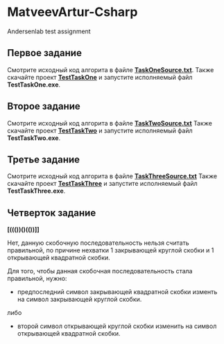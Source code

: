 # MatveevArtur-Csharp
Andersenlab test assignment


## Первое задание

Смотрите исходный код алгорита в файле [**TaskOneSource.txt**](https://github.com/Crypt0putin/MatveevArtur-Csharp/blob/main/TaskOneSource.txt).
Также скачайте проект [**TestTaskOne**](https://github.com/Crypt0putin/MatveevArtur-Csharp/tree/main/TaskOne) и запустите исполняемый файл **TestTaskOne.exe**.


## Второе задание

Смотрите исходный код алгорита в файле [**TaskTwoSource.txt**](https://github.com/Crypt0putin/MatveevArtur-Csharp/blob/main/TaskTwoSource.txt)
Также скачайте проект [**TestTaskTwo**](https://github.com/Crypt0putin/MatveevArtur-Csharp/tree/main/TaskTwo) и запустите исполняемый файл **TestTaskTwo.exe**.


## Третье задание

Смотрите исходный код алгорита в файле [**TaskThreeSource.txt**](https://github.com/Crypt0putin/MatveevArtur-Csharp/blob/main/TaskThreeSource.txt)
Также скачайте проект [**TestTaskThree**](https://github.com/Crypt0putin/MatveevArtur-Csharp/tree/main/TaskThree) и запустите исполняемый файл **TestTaskThree.exe**.


## Четверток задание

**[((())()(())]]**

Нет, данную скобочную последовательность нельзя считать правильной, по причине нехватки 1 закрывающей круглой скобки и 1 открывающей квадратной скобки.

Для того, чтобы данная скобочная последовательность стала правильной, нужно:

- предпоследний символ закрывающей квадратной скобки изменть на символ закрывающей круглой скобки.

либо

- второй символ открывающей круглой скобки изменить на символ открывающей квадратной скобки.
